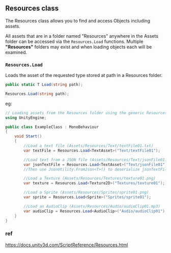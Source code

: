 ## Resources class

The Resources class allows you to find and access Objects including assets.

All assets that are in a folder named "Resources" anywhere in the Assets folder can be accessed via the `Resources.Load` functions. Multiple **"Resources"** folders may exist and when loading objects each will be examined.



### `Resources.Load`
Loads the asset of the requested type stored at path in a Resources folder.

```cs
public static T Load(string path);
```
```cs
Resources.Load(string path);
```
eg:

```cs
// Loading assets from the Resources folder using the generic Resources.Load<T>(path) method
using UnityEngine;

public class ExampleClass : MonoBehaviour
{
    void Start()
    {
        //Load a text file (Assets/Resources/Text/textFile01.txt)
        var textFile = Resources.Load<TextAsset>("Text/textFile01");

        //Load text from a JSON file (Assets/Resources/Text/jsonFile01.json)
        var jsonTextFile = Resources.Load<TextAsset>("Text/jsonFile01");
        //Then use JsonUtility.FromJson<T>() to deserialize jsonTextFile into an object

        //Load a Texture (Assets/Resources/Textures/texture01.png)
        var texture = Resources.Load<Texture2D>("Textures/texture01");

        //Load a Sprite (Assets/Resources/Sprites/sprite01.png)
        var sprite = Resources.Load<Sprite>("Sprites/sprite01");

        //Load an AudioClip (Assets/Resources/Audio/audioClip01.mp3)
        var audioClip = Resources.Load<AudioClip>("Audio/audioClip01");
    }
}
```



### ref 
https://docs.unity3d.com/ScriptReference/Resources.html

